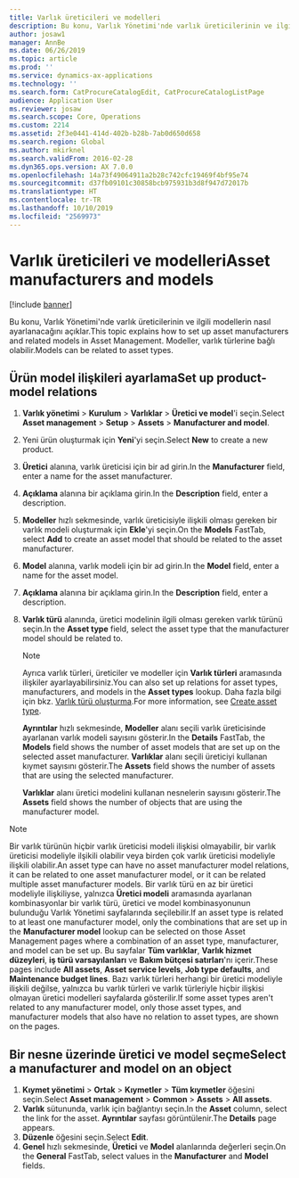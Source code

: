 ```yaml
---
title: Varlık üreticileri ve modelleri
description: Bu konu, Varlık Yönetimi'nde varlık üreticilerinin ve ilgili modellerin nasıl ayarlanacağını açıklar.
author: josaw1
manager: AnnBe
ms.date: 06/26/2019
ms.topic: article
ms.prod: ''
ms.service: dynamics-ax-applications
ms.technology: ''
ms.search.form: CatProcureCatalogEdit, CatProcureCatalogListPage
audience: Application User
ms.reviewer: josaw
ms.search.scope: Core, Operations
ms.custom: 2214
ms.assetid: 2f3e0441-414d-402b-b28b-7ab0d650d658
ms.search.region: Global
ms.author: mkirknel
ms.search.validFrom: 2016-02-28
ms.dyn365.ops.version: AX 7.0.0
ms.openlocfilehash: 14a73f49064911a2b28c742cfc19469f4bf95e74
ms.sourcegitcommit: d37fb09101c30858bcb975931b3d8f947d72017b
ms.translationtype: HT
ms.contentlocale: tr-TR
ms.lasthandoff: 10/10/2019
ms.locfileid: "2569973"
---
```

# <a name="asset-manufacturers-and-models"></a><span data-ttu-id="29668-103">Varlık üreticileri ve modelleri</span><span class="sxs-lookup"><span data-stu-id="29668-103">Asset manufacturers and models</span></span>

[!include [banner](../../includes/banner.md)]

 

<span data-ttu-id="29668-104">Bu konu, Varlık Yönetimi'nde varlık üreticilerinin ve ilgili modellerin nasıl ayarlanacağını açıklar.</span><span class="sxs-lookup"><span data-stu-id="29668-104">This topic explains how to set up asset manufacturers and related models in Asset Management.</span></span> <span data-ttu-id="29668-105">Modeller, varlık türlerine bağlı olabilir.</span><span class="sxs-lookup"><span data-stu-id="29668-105">Models can be related to asset types.</span></span>

## <a name="set-up-product-model-relations"></a><span data-ttu-id="29668-106">Ürün model ilişkileri ayarlama</span><span class="sxs-lookup"><span data-stu-id="29668-106">Set up product-model relations</span></span>

1. <span data-ttu-id="29668-107">**Varlık yönetimi** \> **Kurulum** \> **Varlıklar** \> **Üretici ve model**'i seçin.</span><span class="sxs-lookup"><span data-stu-id="29668-107">Select **Asset management** \> **Setup** \> **Assets** \> **Manufacturer and model**.</span></span>
2. <span data-ttu-id="29668-108">Yeni ürün oluşturmak için **Yeni**'yi seçin.</span><span class="sxs-lookup"><span data-stu-id="29668-108">Select **New** to create a new product.</span></span>
3. <span data-ttu-id="29668-109">**Üretici** alanına, varlık üreticisi için bir ad girin.</span><span class="sxs-lookup"><span data-stu-id="29668-109">In the **Manufacturer** field, enter a name for the asset manufacturer.</span></span>
4. <span data-ttu-id="29668-110">**Açıklama** alanına bir açıklama girin.</span><span class="sxs-lookup"><span data-stu-id="29668-110">In the **Description** field, enter a description.</span></span>
5. <span data-ttu-id="29668-111">**Modeller** hızlı sekmesinde, varlık üreticisiyle ilişkili olması gereken bir varlık modeli oluşturmak için **Ekle**'yi seçin.</span><span class="sxs-lookup"><span data-stu-id="29668-111">On the **Models** FastTab, select **Add** to create an asset model that should be related to the asset manufacturer.</span></span>
6. <span data-ttu-id="29668-112">**Model** alanına, varlık modeli için bir ad girin.</span><span class="sxs-lookup"><span data-stu-id="29668-112">In the **Model** field, enter a name for the asset model.</span></span>
7. <span data-ttu-id="29668-113">**Açıklama** alanına bir açıklama girin.</span><span class="sxs-lookup"><span data-stu-id="29668-113">In the **Description** field, enter a description.</span></span>
8. <span data-ttu-id="29668-114">**Varlık türü** alanında, üretici modelinin ilgili olması gereken varlık türünü seçin.</span><span class="sxs-lookup"><span data-stu-id="29668-114">In the **Asset type** field, select the asset type that the manufacturer model should be related to.</span></span>

    > [!NOTE]
    > <span data-ttu-id="29668-115">Ayrıca varlık türleri, üreticiler ve modeller için **Varlık türleri** aramasında ilişkiler ayarlayabilirsiniz.</span><span class="sxs-lookup"><span data-stu-id="29668-115">You can also set up relations for asset types, manufacturers, and models in the **Asset types** lookup.</span></span> <span data-ttu-id="29668-116">Daha fazla bilgi için bkz. [Varlık türü oluşturma](../setup-for-objects/object-types.md).</span><span class="sxs-lookup"><span data-stu-id="29668-116">For more information, see [Create asset type](../setup-for-objects/object-types.md).</span></span>

    <span data-ttu-id="29668-117">**Ayrıntılar** hızlı sekmesinde, **Modeller** alanı seçili varlık üreticisinde ayarlanan varlık modeli sayısını gösterir.</span><span class="sxs-lookup"><span data-stu-id="29668-117">In the **Details** FastTab, the **Models** field shows the number of asset models that are set up on the selected asset manufacturer.</span></span> <span data-ttu-id="29668-118">**Varlıklar** alanı seçili üreticiyi kullanan kıymet sayısını gösterir.</span><span class="sxs-lookup"><span data-stu-id="29668-118">The **Assets** field shows the number of assets that are using the selected manufacturer.</span></span>
    
    <span data-ttu-id="29668-119">**Varlıklar** alanı üretici modelini kullanan nesnelerin sayısını gösterir.</span><span class="sxs-lookup"><span data-stu-id="29668-119">The **Assets** field shows the number of objects that are using the manufacturer model.</span></span>

> [!NOTE]
> <span data-ttu-id="29668-120">Bir varlık türünün hiçbir varlık üreticisi modeli ilişkisi olmayabilir, bir varlık üreticisi modeliyle ilşikili olabilir veya birden çok varlık üreticisi modeliyle ilişkili olabilir.</span><span class="sxs-lookup"><span data-stu-id="29668-120">An asset type can have no asset manufacturer model relations, it can be related to one asset manufacturer model, or it can be related multiple asset manufacturer models.</span></span> <span data-ttu-id="29668-121">Bir varlık türü en az bir üretici modeliyle ilişkiliyse, yalnızca **Üretici modeli** aramasında ayarlanan kombinasyonlar bir varlık türü, üretici ve model kombinasyonunun bulunduğu Varlık Yönetimi sayfalarında seçilebilir.</span><span class="sxs-lookup"><span data-stu-id="29668-121">If an asset type is related to at least one manufacturer model, only the combinations that are set up in the **Manufacturer model** lookup can be selected on those Asset Management pages where a combination of an asset type, manufacturer, and model can be set up.</span></span> <span data-ttu-id="29668-122">Bu sayfalar **Tüm varlıklar**, **Varlık hizmet düzeyleri**, **iş türü varsayılanları** ve **Bakım bütçesi satırları**'nı içerir.</span><span class="sxs-lookup"><span data-stu-id="29668-122">These pages include **All assets**, **Asset service levels**, **Job type defaults**, and **Maintenance budget lines**.</span></span> <span data-ttu-id="29668-123">Bazı varlık türleri herhangi bir üretici modeliyle ilişkili değilse, yalnızca bu varlık türleri ve varlık türleriyle hiçbir ilişkisi olmayan üretici modelleri sayfalarda gösterilir.</span><span class="sxs-lookup"><span data-stu-id="29668-123">If some asset types aren't related to any manufacturer model, only those asset types, and manufacturer models that also have no relation to asset types, are shown on the pages.</span></span>

## <a name="select-a-manufacturer-and-model-on-an-object"></a><span data-ttu-id="29668-124">Bir nesne üzerinde üretici ve model seçme</span><span class="sxs-lookup"><span data-stu-id="29668-124">Select a manufacturer and model on an object</span></span>

1. <span data-ttu-id="29668-125">**Kıymet yönetimi** \> **Ortak** \> **Kıymetler** \> **Tüm kıymetler** öğesini seçin.</span><span class="sxs-lookup"><span data-stu-id="29668-125">Select **Asset management** \> **Common** \> **Assets** \> **All assets**.</span></span>
2. <span data-ttu-id="29668-126">**Varlık** sütununda, varlık için bağlantıyı seçin.</span><span class="sxs-lookup"><span data-stu-id="29668-126">In the **Asset** column, select the link for the asset.</span></span> <span data-ttu-id="29668-127">**Ayrıntılar** sayfası görüntülenir.</span><span class="sxs-lookup"><span data-stu-id="29668-127">The **Details** page appears.</span></span>
3. <span data-ttu-id="29668-128">**Düzenle** öğesini seçin.</span><span class="sxs-lookup"><span data-stu-id="29668-128">Select **Edit**.</span></span>
4. <span data-ttu-id="29668-129">**Genel** hızlı sekmesinde, **Üretici** ve **Model** alanlarında değerleri seçin.</span><span class="sxs-lookup"><span data-stu-id="29668-129">On the **General** FastTab, select values in the **Manufacturer** and **Model** fields.</span></span>
